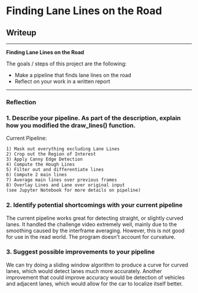 # **Finding Lane Lines on the Road** 

## Writeup
---

**Finding Lane Lines on the Road**

The goals / steps of this project are the following:
* Make a pipeline that finds lane lines on the road
* Reflect on your work in a written report
---

### Reflection

### 1. Describe your pipeline. As part of the description, explain how you modified the draw_lines() function.

Current Pipeline:
    
    1) Mask out everything excluding Lane Lines
    2) Crop out the Region of Interest
    3) Apply Canny Edge Detection
    4) Compute the Hough Lines
    5) Filter out and differentiate lines
    6) Compute 2 main lines
    7) Average main lines over previous frames
    8) Overlay Lines and Lane over original input
    (see Jupyter Notebook for more details on pipeline)

### 2. Identify potential shortcomings with your current pipeline

The current pipeline works great for detecting straight, or slightly curved lanes. It handled the challenge video extremely well, mainly due to the smoothing caused by the interframe averaging. However, this is not good for use in the read world. The program doesn't account for curvature.


### 3. Suggest possible improvements to your pipeline

 We can try doing a sliding window algorithm to produce a curve for curved lanes, which would detect lanes much more accurately. Another improvement that could improve accuracy would be detection of vehicles and adjacent lanes, which would allow for the car to localize itself better.


